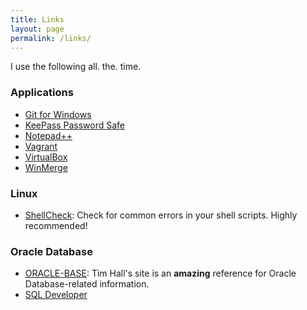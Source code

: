 ```yaml
---
title: Links
layout: page
permalink: /links/
---
```

I use the following all. the. time.

### Applications
- [Git for Windows](https://gitforwindows.org/)
- [KeePass Password Safe](https://keepass.info/)
- [Notepad++](https://notepad-plus-plus.org/)
- [Vagrant](https://www.vagrantup.com/)
- [VirtualBox](https://www.virtualbox.org/)
- [WinMerge](http://winmerge.org/)

### Linux
- [ShellCheck](https://www.shellcheck.net/): Check for common errors in your shell scripts. Highly recommended!

### Oracle Database
- [ORACLE-BASE](https://oracle-base.com/): Tim Hall's site is an **amazing** reference for Oracle Database-related information.
- [SQL Developer](https://www.oracle.com/database/technologies/appdev/sql-developer.html)
